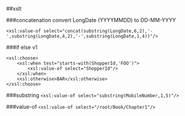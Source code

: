 ##xslt

###concatenation
convert LongDate (YYYYMMDD) to DD-MM-YYYY

```<xsl:value-of select="concat(substring(LongDate,6,2),'-',substring(LongDate,4,2),'-',substring(LongDate,1,4))"/>```

###if else v1
```
<xsl:choose>
	<xsl:when test="starts-with(ShopperId,'FOO')">
		<xsl:value-of select="ShopperId"/>
	</xsl:when>
	<xsl:otherwise>BAR</xsl:otherwise>
</xsl:choose>
```

###substring
```<xsl:value-of select="substring(MobileNumber,1,5)"/>```

###value-of
```<xsl:value-of select="/root/Book/Chapter1"/>```


